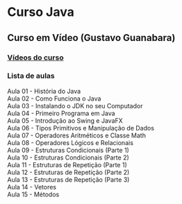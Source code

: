 # Curso Java
## Curso em Vídeo (Gustavo Guanabara)

### [Vídeos do curso](https://www.youtube.com/playlist?list=PLHz_AreHm4dkI2ZdjTwZA4mPMxWTfNSpR)

### Lista de aulas

Aula 01 - História do Java  
Aula 02 - Como Funciona o Java  
Aula 03 - Instalando o JDK no seu Computador  
Aula 04 - Primeiro Programa em Java  
Aula 05 - Introdução ao Swing e JavaFX  
Aula 06 - Tipos Primitivos e Manipulação de Dados  
Aula 07 - Operadores Aritméticos e Classe Math  
Aula 08 - Operadores Lógicos e Relacionais  
Aula 09 - Estruturas Condicionais (Parte 1)  
Aula 10 - Estruturas Condicionais (Parte 2)  
Aula 11 - Estruturas de Repetição (Parte 1)  
Aula 12 - Estruturas de Repetição (Parte 2)  
Aula 13 - Estruturas de Repetição (Parte 3)  
Aula 14 - Vetores  
Aula 15 - Métodos  
